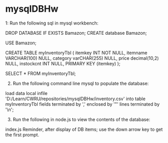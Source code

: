 # mysqlDBHw
1:  Run the following sql in mysql workbench:

DROP DATABASE IF EXISTS Bamazon;
CREATE database Bamazon;

USE Bamazon;

CREATE TABLE myInventoryTbl (
  itemkey INT NOT NULL,
  itemname VARCHAR(100) NULL,
  category varCHAR(255) NULL,
  price decimal(10,2) NULL,
  instockcnt INT NULL,
  PRIMARY KEY (itemkey)
);

SELECT * FROM myInventoryTbl;

2.  Run the following command line mysql to populate the database:

load data local infile 'D:/Learn/CWRU/repositories/mysqlDBHw/inventory.csv' into table myInventoryTbl fields terminated by ',' enclosed by '"' lines terminated by '\n';

3.  Run the following in node.js to view the contents of the database:

index.js
Reminder, after display of DB items; use the down arrow key to get the first prompt.